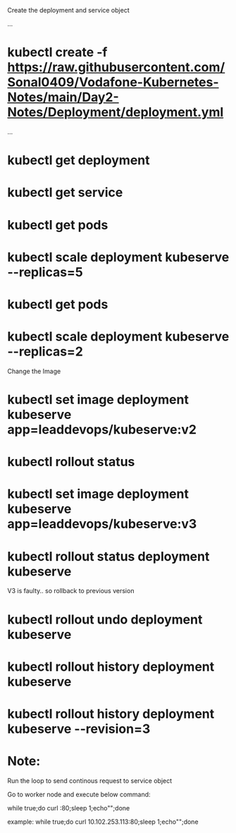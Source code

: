 Create the deployment and service object

...
# kubectl create -f https://raw.githubusercontent.com/Sonal0409/Vodafone-Kubernetes-Notes/main/Day2-Notes/Deployment/deployment.yml
...

# kubectl get deployment 

# kubectl get service 

# kubectl get pods

# kubectl scale deployment kubeserve --replicas=5
# kubectl get pods 
# kubectl scale deployment kubeserve --replicas=2

Change the Image
# kubectl set image deployment kubeserve app=leaddevops/kubeserve:v2
# kubectl rollout status

# kubectl set image deployment kubeserve app=leaddevops/kubeserve:v3

# kubectl rollout status deployment kubeserve

V3 is faulty.. so rollback to previous version

# kubectl rollout undo deployment kubeserve

#   kubectl rollout history deployment kubeserve
# kubectl rollout history deployment kubeserve --revision=3


Note:
========================

Run the loop to send continous request to service object

Go to worker node and execute below command:

while true;do curl <serviceClusterIP>:80;sleep 1;echo"";done

example:
while true;do curl 10.102.253.113:80;sleep 1;echo"";done



